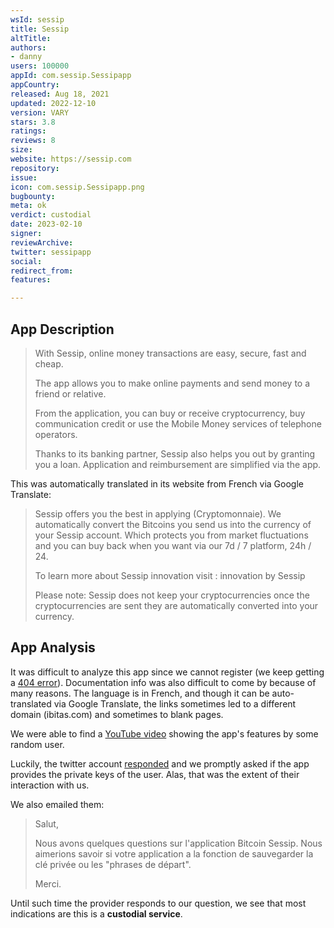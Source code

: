 ```yaml
---
wsId: sessip
title: Sessip
altTitle: 
authors:
- danny
users: 100000
appId: com.sessip.Sessipapp
appCountry: 
released: Aug 18, 2021
updated: 2022-12-10
version: VARY
stars: 3.8
ratings: 
reviews: 8
size: 
website: https://sessip.com
repository: 
issue: 
icon: com.sessip.Sessipapp.png
bugbounty: 
meta: ok
verdict: custodial
date: 2023-02-10
signer: 
reviewArchive: 
twitter: sessipapp
social: 
redirect_from: 
features: 

---
```


## App Description 

> With Sessip, online money transactions are easy, secure, fast and cheap.
>
> The app allows you to make online payments and send money to a friend or relative.
> 
> From the application, you can buy or receive cryptocurrency, buy communication credit or use the Mobile Money services of telephone operators.
>
> Thanks to its banking partner, Sessip also helps you out by granting you a loan. Application and reimbursement are simplified via the app.

This was automatically translated in its website from French via Google Translate:

> Sessip offers you the best in applying (Cryptomonnaie). We automatically convert the Bitcoins you send us into the currency of your Sessip account. Which protects you from market fluctuations and you can buy back when you want via our 7d / 7 platform, 24h / 24.
>
> To learn more about Sessip innovation visit : innovation by Sessip
>
> Please note: Sessip does not keep your cryptocurrencies once the cryptocurrencies are sent they are automatically converted into your currency.

## App Analysis 

It was difficult to analyze this app since we cannot register (we keep getting a [404 error](https://twitter.com/BitcoinWalletz/status/1624002513543520256)). Documentation info was also difficult to come by because of many reasons. The language is in French, and though it can be auto-translated via Google Translate, the links sometimes led to a different domain (ibitas.com) and sometimes to blank pages.

We were able to find a [YouTube video](https://youtu.be/76NGlVurBz4?t=153) showing the app's features by some random user. 

Luckily, the twitter account [responded](https://twitter.com/sessipapp/status/1624002850232705025) and we promptly asked if the app provides the private keys of the user. Alas, that was the extent of their interaction with us.

We also emailed them: 

> Salut,
>
> Nous avons quelques questions sur l'application Bitcoin Sessip. Nous aimerions savoir si votre application a la fonction de sauvegarder la clé privée ou les "phrases de départ".
>
> Merci.

Until such time the provider responds to our question, we see that most indications are this is a **custodial service**. 